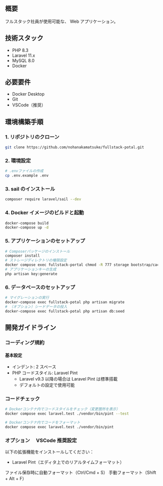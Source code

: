 ## 概要

フルスタック社員が使用可能な、 Web アプリケーション。

## 技術スタック

- PHP 8.3
- Laravel 11.x
- MySQL 8.0
- Docker

## 必要要件

- Docker Desktop
- Git
- VSCode（推奨）

## 環境構築手順

### 1. リポジトリのクローン

```bash
git clone https://github.com/nohanakamatsuke/fullstack-potal.git
```

### 2. 環境設定

```bash
# .envファイルの作成
cp .env.example .env
```

### 3. sail のインストール

```bash
composer require laravel/sail --dev
```

### 4. Docker イメージのビルドと起動

```bash
docker-compose build
docker-compose up -d
```

### 5. アプリケーションのセットアップ

```bash
# Composerパッケージのインストール
composer install
# ストレージディレクトリの権限設定
docker compose exec fullstack-portal chmod -R 777 storage bootstrap/cache
# アプリケーションキーの生成
php artisan key:generate
```

### 6. データベースのセットアップ

```bash
# マイグレーションの実行
docker-compose exec fullstack-potal php artisan migrate
# （オプション）シードデータの投入
docker-compose exec fullstack-potal php artisan db:seed
```

## 開発ガイドライン

### コーディング規約

#### 基本設定

- インデント: 2 スペース
- PHP コードスタイル: Laravel Pint
  - Laravel v9.3 以降の場合は Laravel Pint は標準搭載
  - デフォルトの設定で使用可能

### コードチェック

```bash
# Dockerコンテナ内でコードスタイルをチェック（変更箇所を表示）
docker compose exec laravel.test ./vendor/bin/pint --test

# Dockerコンテナ内でコードをフォーマット
docker compose exec laravel.test ./vendor/bin/pint
```

### オプション　 VSCode 推奨設定

以下の拡張機能をインストールしてください：

- Laravel Pint（エディタ上でのリアルタイムフォーマット）

ファイル保存時に自動フォーマット（Ctrl/Cmd + S）
手動フォーマット（Shift + Alt + F）
